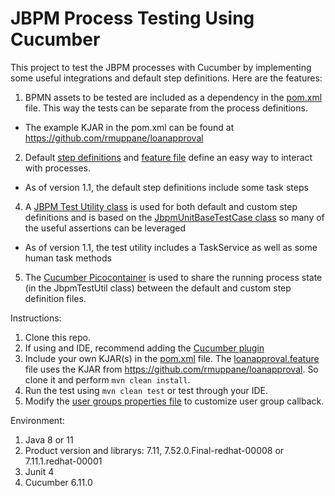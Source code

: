 # JBPM Process Testing Using Cucumber

This project to test the JBPM processes with Cucumber by implementing some useful integrations and default step definitions.  Here are the features:

1. BPMN assets to be tested are included as a dependency in the [pom.xml](pom.xml) file.  This way the tests can be separate from the process definitions.
  - The example KJAR in the pom.xml can be found at https://github.com/rmuppane/loanapproval
2. Default [step definitions](src/test/java/com/garanti/internal/DefaultStepDefinitions.java) and [feature file](src/test/resources/features/loanapproval.feature) define an easy way to interact with processes.
  - As of version 1.1, the default step definitions include some task steps
4. A [JBPM Test Utility class](src/test/java/com/garanti/internal/JbpmTestUtil.java) is used for both default and custom step definitions and is based on the [JbpmUnitBaseTestCase class](https://github.com/kiegroup/jbpm/blob/master/jbpm-test/src/main/java/org/jbpm/test/JbpmJUnitBaseTestCase.java) so many of the useful assertions can be leveraged
  - As of version 1.1, the test utility includes a TaskService as well as some human task methods
5. The [Cucumber Picocontainer](https://github.com/cucumber/cucumber-jvm/tree/master/picocontainer) is used to share the running process state (in the JbpmTestUtil class) between the default and custom step definition files.

Instructions:

1. Clone this repo.
2. If using and IDE, recommend adding the [Cucumber plugin](https://cucumber.io/docs/tools/java/)
3. Include your own KJAR(s) in the [pom.xml](pom.xml) file.  The [loanapproval.feature](src/test/resources/features/loanapproval.feature) file uses the KJAR from  https://github.com/rmuppane/loanapproval. So clone it and perform `mvn clean install`.
4. Run the test using `mvn clean test` or test through your IDE.
5. Modify the [user groups properties file](src/test/resources/usergroups.properties) to customize user group callback.

Environment:

1. Java 8 or 11
2. Product version and librarys: 7.11, 7.52.0.Final-redhat-00008 or 7.11.1.redhat-00001
3. Junit 4
4. Cucumber 6.11.0
